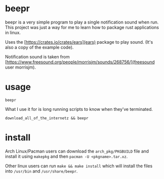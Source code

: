# beepr
beepr is a very simple program to play a single notification sound when run. This
project was just a way for me to learn how to package rust applications in linux.

Uses the [https://crates.io/crates/ears](ears) package to play sound. (It's also a copy of the example code).

Notification sound is taken from [https://www.freesound.org/people/morrisjm/sounds/268756/](freesound user morrisjm).

# usage
```
beepr
```

What I use it for is long running scripts to know when they've terminated.
```
download_all_of_the_internetz && beepr
```


# install
Arch Linux/Pacman users can download the `arch_pkg/PKGBUILD` file and install it
using `makepkg` and then `pacman -U <pkgname>.tar.xz`.

Other linux users can run `make && make install` which will install the files
into `/usr/bin` and `/usr/share/beepr`.
